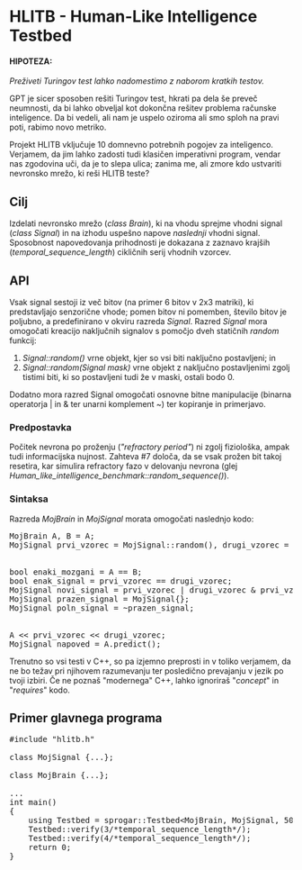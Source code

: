 # HLITB - Human-Like Intelligence Testbed

#### HIPOTEZA:
  _Preživeti Turingov test lahko nadomestimo z naborom kratkih testov._

GPT je sicer sposoben rešiti Turingov test, hkrati pa dela še preveč neumnosti, da bi lahko obveljal kot dokončna rešitev problema računske inteligence. Da bi vedeli, ali nam je uspelo oziroma ali smo sploh na pravi poti, rabimo novo metriko. 

Projekt HLITB vključuje 10 domnevno potrebnih pogojev za inteligenco. Verjamem, da jim lahko zadosti tudi klasičen imperativni program, vendar nas zgodovina uči, da je to slepa ulica; zanima me, ali zmore kdo ustvariti nevronsko mrežo, ki reši HLITB teste?


## Cilj
Izdelati nevronsko mrežo (_class Brain_), ki na vhodu sprejme vhodni signal (_class Signal_) in na izhodu uspešno napove *naslednji* vhodni signal. Sposobnost napovedovanja prihodnosti je dokazana z zaznavo krajših (_temporal_sequence_length_) cikličnih serij vhodnih vzorcev.

## API
Vsak signal sestoji iz več bitov (na primer 6 bitov v 2x3 matriki), ki predstavljajo senzorične vhode; pomen bitov ni pomemben, število bitov je poljubno, a predefinirano v okviru razreda _Signal_. Razred _Signal_ mora omogočati kreacijo naključnih signalov s pomočjo dveh statičnih _random_ funkcij:

1. _Signal::random()_ vrne objekt, kjer so vsi biti naključno postavljeni; in
2. _Signal::random(Signal mask)_ vrne objekt z naključno postavljenimi zgolj tistimi biti, ki so postavljeni tudi že v maski, ostali bodo 0.

Dodatno mora razred Signal omogočati osnovne bitne manipulacije (binarna operatorja | in & ter unarni komplement ~) ter kopiranje in primerjavo.

### Predpostavka
Počitek nevrona po proženju (_"refractory period"_) ni zgolj fiziološka, ampak tudi informacijska nujnost. Zahteva #7 določa, da se vsak prožen bit takoj resetira, kar simulira refractory fazo v delovanju nevrona (glej _Human_like_intelligence_benchmark::random_sequence()_).




### Sintaksa

Razreda _MojBrain_ in _MojSignal_ morata omogočati naslednjo kodo:
<pre>
MojBrain A, B = A;
MojSignal prvi_vzorec = MojSignal::random(), drugi_vzorec = MojSignal::random(~prvi_vzorec);<br/>
&nbsp;
bool enaki_mozgani = A == B;
bool enak_signal = prvi_vzorec == drugi_vzorec;
MojSignal novi_signal = prvi_vzorec | drugi_vzorec & prvi_vzorec;
MojSignal prazen_signal = MojSignal{};
MojSignal poln_signal = ~prazen_signal;<br/>
&nbsp;
A << prvi_vzorec << drugi_vzorec;
MojSignal napoved = A.predict();
</pre>

Trenutno so vsi testi v C++, so pa izjemno preprosti in v toliko verjamem, da ne bo težav pri njihovem razumevanju ter posledično prevajanju v jezik po tvoji izbiri. Če ne poznaš "modernega" C++, lahko ignoriraš "_concept_" in "_requires_" kodo.


## Primer glavnega programa

<pre>
#include "hlitb.h"<br/>
class MojSignal {...};<br/>
class MojBrain {...};<br/>
...
int main()
{
	using Testbed = sprogar::Testbed&lt;MojBrain, MojSignal, 500\*SimulatedInfinity*/&gt;;
	Testbed::verify(3/*temporal_sequence_length*/);
	Testbed::verify(4/*temporal_sequence_length*/);
	return 0;
}
</pre>



